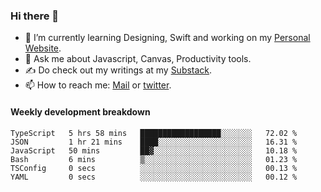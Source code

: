### Hi there 👋

- 🌱 I’m currently learning Designing, Swift and working on my [Personal Website](https://kvaishak.com/).
- 💬 Ask me about Javascript, Canvas,  Productivity tools. 
- :writing_hand: Do check out my writings at my [Substack](https://kvaishak.substack.com/).
- 📫 How to reach me: [Mail](mailto:vaishak.kaippanchery@gmail.com) or [twitter](https://twitter.com/kvaishack).


#### Weekly development breakdown

<!--START_SECTION:waka-->

```text
TypeScript   5 hrs 58 mins   ██████████████████░░░░░░░   72.02 %
JSON         1 hr 21 mins    ████░░░░░░░░░░░░░░░░░░░░░   16.31 %
JavaScript   50 mins         ██▓░░░░░░░░░░░░░░░░░░░░░░   10.18 %
Bash         6 mins          ▒░░░░░░░░░░░░░░░░░░░░░░░░   01.23 %
TSConfig     0 secs          ░░░░░░░░░░░░░░░░░░░░░░░░░   00.13 %
YAML         0 secs          ░░░░░░░░░░░░░░░░░░░░░░░░░   00.12 %
```

<!--END_SECTION:waka-->
